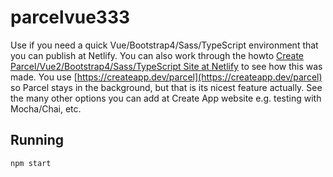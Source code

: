 # parcelvue333

Use if you need a quick Vue/Bootstrap4/Sass/TypeScript environment that you can publish at Netlify. You can also work through the howto [Create Parcel/Vue2/Bootstrap4/Sass/TypeScript Site at Netlify](https://onespace.netlify.app/howtos?id=337) to see how this was made. You use [https://createapp.dev/parcel](https://createapp.dev/parcel) so Parcel stays in the background, but that is its nicest feature actually. See the many other options you can add at Create App website e.g. testing with Mocha/Chai, etc. 

## Running

```sh
npm start
```
